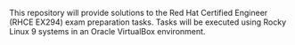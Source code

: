 This repository will provide solutions to the Red Hat Certified Engineer (RHCE EX294) exam preparation tasks. Tasks will be executed using Rocky Linux 9 systems in an Oracle VirtualBox environment. 